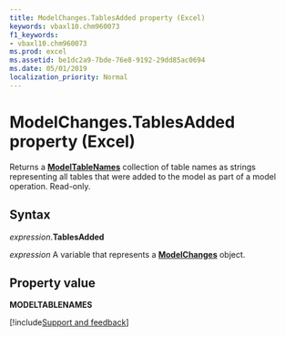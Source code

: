 ```yaml
---
title: ModelChanges.TablesAdded property (Excel)
keywords: vbaxl10.chm960073
f1_keywords:
- vbaxl10.chm960073
ms.prod: excel
ms.assetid: be1dc2a9-7bde-76e8-9192-29dd85ac0694
ms.date: 05/01/2019
localization_priority: Normal
---
```



# ModelChanges.TablesAdded property (Excel)

Returns a **[ModelTableNames](Excel.modeltablenames.md)** collection of table names as strings representing all tables that were added to the model as part of a model operation. Read-only.


## Syntax

_expression_.**TablesAdded**

_expression_ A variable that represents a **[ModelChanges](Excel.modelchanges.md)** object.


## Property value

**MODELTABLENAMES**



[!include[Support and feedback](~/includes/feedback-boilerplate.md)]